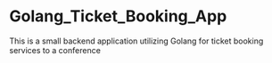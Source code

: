 # Golang_Ticket_Booking_App
This is a small backend application utilizing Golang for ticket booking services to a conference 
